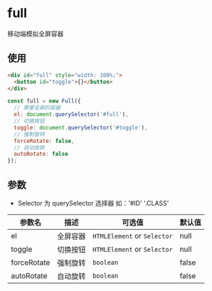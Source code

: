 # full

移动端模拟全屏容器

## 使用

```html
<div id="full" style="width: 100%;">
  <button id="toggle">{}</button>
</div>
```

```js
const full = new Full({
  // 需要全屏的容器
  el: document.querySelector('#full'),
  // 切换按钮
  toggle: document.querySelector('#toggle'),
  // 强制旋转
  forceRotate: false,
  // 自动旋转
  autoRotate: false
});
```

## 参数

- Selector 为 querySelector 选择器 如：'#ID' '.CLASS'

| 参数名      | 描述     | 可选值                      | 默认值 |
| ----------- | -------- | --------------------------- | ------ |
| el          | 全屏容器 | `HTMLElement` or `Selector` | null   |
| toggle      | 切换按钮 | `HTMLElement` or `Selector` | null   |
| forceRotate | 强制旋转 | `boolean`                   | false  |
| autoRotate | 自动旋转 | `boolean`                   | false  |
